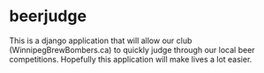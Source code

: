 # beerjudge
This is a django application that will allow our club (WinnipegBrewBombers.ca) to quickly judge through our local beer competitions. Hopefully this application will make lives a lot easier.
